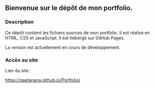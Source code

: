 ## Bienvenue sur le dépôt de mon portfolio. ##

### Description ###

Ce dépôt contient les fichiers sources de mon portfolio. Il est réalisé en HTML, CSS et JavaScript. Il est hébergé sur GitHub Pages.

La version est actuellement en cours de développement.

### Accès au site ###

Lien du site : 

https://gaetanana.github.io/Portfolio/
